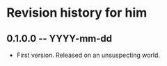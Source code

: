 # Revision history for him

## 0.1.0.0 -- YYYY-mm-dd

* First version. Released on an unsuspecting world.
